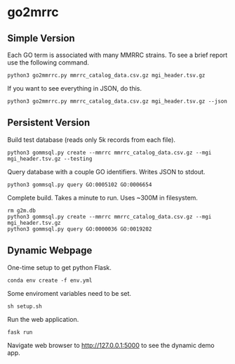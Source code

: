 go2mrrc
=======

## Simple Version ##

Each GO term is associated with many MMRRC strains. To see a brief report use
the following command.

```
python3 go2mmrrc.py mmrrc_catalog_data.csv.gz mgi_header.tsv.gz
```

If you want to see everything in JSON, do this.

```
python3 go2mmrrc.py mmrrc_catalog_data.csv.gz mgi_header.tsv.gz --json
```

## Persistent Version ##

Build test database (reads only 5k records from each file).

```
python3 gommsql.py create --mmrrc mmrrc_catalog_data.csv.gz --mgi mgi_header.tsv.gz --testing
```

Query database with a couple GO identifiers. Writes JSON to stdout.

```
python3 gommsql.py query GO:0005102 GO:0006654
```

Complete build. Takes a minute to run. Uses ~300M in filesystem.

```
rm g2m.db
python3 gommsql.py create --mmrrc mmrrc_catalog_data.csv.gz --mgi mgi_header.tsv.gz
python3 gommsql.py query GO:0000036 GO:0019202
```

## Dynamic Webpage ##

One-time setup to get python Flask.

```
conda env create -f env.yml
```

Some enviroment variables need to be set.

```
sh setup.sh
```

Run the web application.

```
fask run
```

Navigate web browser to http://127.0.0.1:5000 to see the dynamic demo app.
